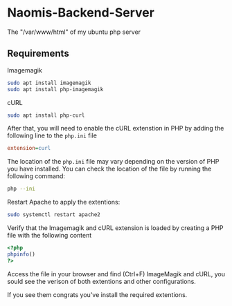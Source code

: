 # Naomis-Backend-Server
The "/var/www/html" of my ubuntu php server


## Requirements


Imagemagik

```bash
sudo apt install imagemagik
sudo apt install php-imagemagik
```

cURL

```bash
sudo apt install php-curl
```

After that, you will need to enable the cURL extenstion in PHP by adding the following line to the `php.ini` file

```ini
extension=curl
```

The location of the `php.ini` file may vary depending on the version of PHP you have installed. You can check the location of the file by running the following command:

```bash
php --ini
```

Restart Apache to apply the extentions:

```bash
sudo systemctl restart apache2
```

Verify that the Imagemagik and cURL extension is loaded by creating a PHP file with the following content

```php
<?php
phpinfo()
?>
```

Access the file in your browser and find (Ctrl+F) ImageMagik and cURL, you sould see the verison of both extentions and other configurations.

If you see them congrats you've install the required extentions.
